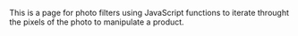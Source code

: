 This is a page for photo filters using JavaScript functions to iterate throught the pixels of the photo to manipulate a product. 